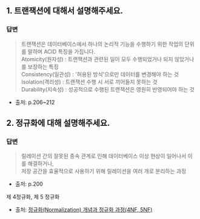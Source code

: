 ## 1. 트랜잭션에 대해서 설명해주세요.

### 답변

> 트랜잭션은 데이터베이스에서 하나의 논리적 기능을 수행하기 위한 작업의 단위를 말하며 ACID 특징을 가집니다.<br>
> Atomicity(원자성) : 트랜잭션과 관련된 일이 모두 수행되었거나 되지 않았거나를 보장하는 특징<br>
> Consistency(일관성) : '허용된 방식'으로만 데이터를 변경해야 하는 것<br>
> Isolation(격리성) : 트랜잭션 수행 시 서로 끼어들지 못하는 것<br>
> Durability(지속성) : 성공적으로 수행된 트랜잭션은 영원히 반영되어야 하는 것<br>

- 출저: p.206~212

## 2. 정규화에 대해 설명해주세요.

### 답변

> 릴레이션 간의 잘못된 종속 관계로 인해 데이터베이스 이상 현상이 일어나서 이를 해결하거나,<br>
> 저장 공간을 효율적으로 사용하기 위해 릴레이션을 여러 개로 분리하는 과정<br>

- 출저: p.200

제 4정규화, 제 5 정규화

- 출처: [정규화(Normalization) 개념과 정규화 과정(4NF, 5NF)](https://minimax95.tistory.com/entry/%EC%A0%95%EA%B7%9C%ED%99%94Normalization-%EA%B0%9C%EB%85%90%EA%B3%BC-%EC%A0%95%EA%B7%9C%ED%99%94-%EA%B3%BC%EC%A0%954NF-5NF)
